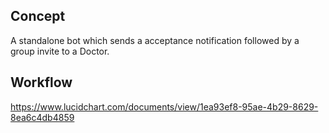 ## Concept

A standalone bot which sends a acceptance notification followed by a group invite to a Doctor. 

## Workflow

https://www.lucidchart.com/documents/view/1ea93ef8-95ae-4b29-8629-8ea6c4db4859
